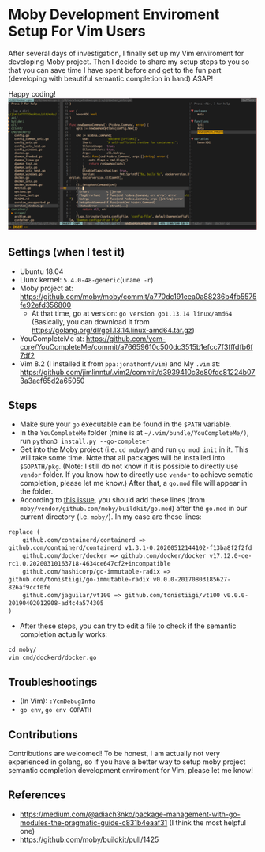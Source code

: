 # Moby Development Enviroment Setup For Vim Users
After several days of investigation,
I finally set up my Vim enviroment for developing Moby project.
Then I decide to share my setup steps to you so that
you can save time I have spent before and get to the fun part
(developing with beautiful semantic completion in hand) ASAP!

Happy coding!
![](./semantic-completion.png)

## Settings (when I test it)
* Ubuntu 18.04
* Liunx kernel: `5.4.0-48-generic`(`uname -r`)
* Moby project at: <https://github.com/moby/moby/commit/a770dc191eea0a88236b4fb5575fe92efd356800>
    * At that time, go at version: `go version go1.13.14 linux/amd64` (Basically, you can download it from <https://golang.org/dl/go1.13.14.linux-amd64.tar.gz>)
* YouCompleteMe at: <https://github.com/ycm-core/YouCompleteMe/commit/a76659610c500dc3515b1efcc7f3fffdfb6f7df2>
* Vim 8.2 (I installed it from `ppa:jonathonf/vim`) and My `.vim` at: <https://github.com/jimlinntu/.vim2/commit/d3939410c3e80fdc81224b073a3acf65d2a65050>

## Steps
* Make sure your `go` executable can be found in the `$PATH` variable.
* In the `YouCompleteMe` folder (mine is at `~/.vim/bundle/YouCompleteMe/)`, run `python3 install.py --go-completer`
* Get into the Moby project (i.e. `cd moby/`) and run `go mod init` in it. This will take some time. Note that all packages will be installed into `$GOPATH/pkg`. (Note: I still do not know if it is possible to directly use `vendor` folder. If you know how to directly use `vendor` to achieve sematic completion, please let me know.)
After that, a `go.mod` file will appear in the folder.
* According to [this issue](https://github.com/moby/buildkit/pull/1425), you should add these lines (from `moby/vendor/github.com/moby/buildkit/go.mod`)
after the `go.mod` in our current directory (i.e. `moby/`). In my case are these lines:
```
replace (
	github.com/containerd/containerd => github.com/containerd/containerd v1.3.1-0.20200512144102-f13ba8f2f2fd
	github.com/docker/docker => github.com/docker/docker v17.12.0-ce-rc1.0.20200310163718-4634ce647cf2+incompatible
	github.com/hashicorp/go-immutable-radix => github.com/tonistiigi/go-immutable-radix v0.0.0-20170803185627-826af9ccf0fe
	github.com/jaguilar/vt100 => github.com/tonistiigi/vt100 v0.0.0-20190402012908-ad4c4a574305
)
```
* After these steps, you can try to edit a file to check if the semantic completion actually works:
```
cd moby/
vim cmd/dockerd/docker.go
```

## Troubleshootings
* (In Vim): `:YcmDebugInfo`
* `go env`, `go env GOPATH`

## Contributions
Contributions are welcomed!
To be honest, I am actually not very experienced in golang,
so if you have a better way to setup moby project semantic completion development enviroment for Vim,
please let me know!

## References
* <https://medium.com/@adiach3nko/package-management-with-go-modules-the-pragmatic-guide-c831b4eaaf31>
(I think the most helpful one)
* <https://github.com/moby/buildkit/pull/1425>
